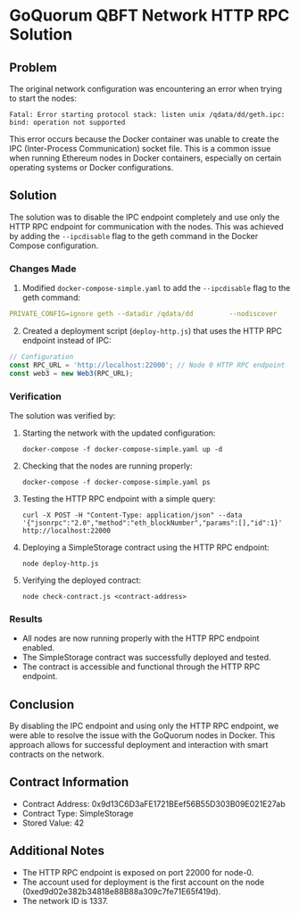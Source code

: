 # GoQuorum QBFT Network HTTP RPC Solution

## Problem

The original network configuration was encountering an error when trying to start the nodes:

```
Fatal: Error starting protocol stack: listen unix /qdata/dd/geth.ipc: bind: operation not supported
```

This error occurs because the Docker container was unable to create the IPC (Inter-Process Communication) socket file. This is a common issue when running Ethereum nodes in Docker containers, especially on certain operating systems or Docker configurations.

## Solution

The solution was to disable the IPC endpoint completely and use only the HTTP RPC endpoint for communication with the nodes. This was achieved by adding the `--ipcdisable` flag to the geth command in the Docker Compose configuration.

### Changes Made

1. Modified `docker-compose-simple.yaml` to add the `--ipcdisable` flag to the geth command:

```yaml
PRIVATE_CONFIG=ignore geth --datadir /qdata/dd         --nodiscover         --allow-insecure-unlock         --verbosity 5         --istanbul.blockperiod 5         --syncmode full         --mine         --miner.threads 1         --ipcdisable         --http         --http.corsdomain "*"         --http.vhosts "*"         --http.addr 0.0.0.0         --http.port 8545         --http.api admin,eth,debug,miner,net,txpool,personal,web3,istanbul,quorumPermission,quorumExtension         --port 21000         --unlock 0         --password /qdata/passwords.txt
```

2. Created a deployment script (`deploy-http.js`) that uses the HTTP RPC endpoint instead of IPC:

```javascript
// Configuration
const RPC_URL = 'http://localhost:22000'; // Node 0 HTTP RPC endpoint
const web3 = new Web3(RPC_URL);
```

### Verification

The solution was verified by:

1. Starting the network with the updated configuration:
   ```
   docker-compose -f docker-compose-simple.yaml up -d
   ```

2. Checking that the nodes are running properly:
   ```
   docker-compose -f docker-compose-simple.yaml ps
   ```

3. Testing the HTTP RPC endpoint with a simple query:
   ```
   curl -X POST -H "Content-Type: application/json" --data '{"jsonrpc":"2.0","method":"eth_blockNumber","params":[],"id":1}' http://localhost:22000
   ```

4. Deploying a SimpleStorage contract using the HTTP RPC endpoint:
   ```
   node deploy-http.js
   ```

5. Verifying the deployed contract:
   ```
   node check-contract.js <contract-address>
   ```

### Results

- All nodes are now running properly with the HTTP RPC endpoint enabled.
- The SimpleStorage contract was successfully deployed and tested.
- The contract is accessible and functional through the HTTP RPC endpoint.

## Conclusion

By disabling the IPC endpoint and using only the HTTP RPC endpoint, we were able to resolve the issue with the GoQuorum nodes in Docker. This approach allows for successful deployment and interaction with smart contracts on the network.

## Contract Information

- Contract Address: 0x9d13C6D3aFE1721BEef56B55D303B09E021E27ab
- Contract Type: SimpleStorage
- Stored Value: 42

## Additional Notes

- The HTTP RPC endpoint is exposed on port 22000 for node-0.
- The account used for deployment is the first account on the node (0xed9d02e382b34818e88B88a309c7fe71E65f419d).
- The network ID is 1337.
